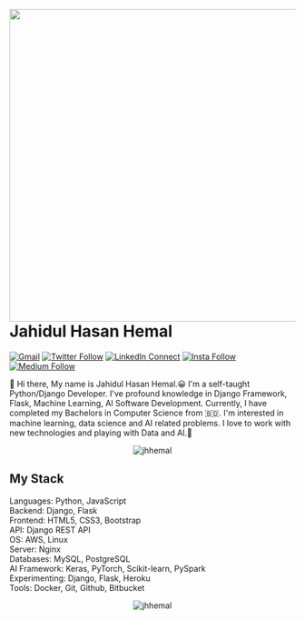 <a target="_blank" href="http://jhhemal.com"><img width="550" align="right" src="https://careers.eclerx.com/images/01.jpg"></a>
# Jahidul Hasan Hemal

[![Gmail](https://img.shields.io/badge/%20-Send%20Mail-black?color=14171A&labelColor=ef5350&logo=gmail&logoColor=ffffff)](mailto:jahidulhasanhemal@gmail.com)
[![Twitter Follow](https://img.shields.io/badge/dynamic/json.svg?color=14171A&labelColor=37474f&logo=twitter&logoColor=4fc3f7&label=&query=%24[0].followers_count&url=https%3A%2F%2Fcdn.syndication.twimg.com%2Fwidgets%2Ffollowbutton%2Finfo.json%3Fscreen_names%3Dsajib1066&suffix=%20Followers)](https://twitter.com/jhhemal_me/)
[![LinkedIn Connect](https://img.shields.io/badge/%20-Connect-black?color=14171A&labelColor=212121&logo=linkedin&logoColor=ffffff)](https://www.linkedin.com/in/jhhemal/)
[![Insta Follow](https://img.shields.io/badge/%20-Follow-black?color=14171A&labelColor=d81b60&logo=instagram&logoColor=ffffff)](https://www.instagram.com/jhhemal/)
[![Medium Follow](https://img.shields.io/badge/%20-Follow-black?color=14171A&labelColor=050404&logo=medium&logoColor=ffffff)](https://towardsdatascience.com/@jhhemal)

:wave: Hi there, My name is Jahidul Hasan Hemal.😀 I'm a self-taught Python/Django Developer.
I've profound knowledge in Django Framework, Flask, Machine Learning, AI Software Development. 
Currently, I have completed my Bachelors in Computer Science from 🇧🇩. 
I'm interested in machine learning, data science and AI related problems. 
I love to work with new technologies and playing with Data and AI.🤖

<p align="center"> <img src="https://komarev.com/ghpvc/?username=jhhemal" alt="jhhemal" /> </p>

## My Stack

Languages: Python, JavaScript
<br>
Backend: Django, Flask
<br>
Frontend: HTML5, CSS3, Bootstrap
<br>
API: Django REST API
<br>
OS: AWS, Linux
<br>
Server: Nginx
<br>
Databases: MySQL, PostgreSQL
<br>
AI Framework: Keras, PyTorch, Scikit-learn, PySpark
<br>
Experimenting: Django, Flask, Heroku
<br>
Tools: Docker, Git, Github, Bitbucket
<br>
<p align="center"> <img src="https://github-readme-stats.vercel.app/api?username=jhhemal&show_icons=true" alt="jhhemal" /> </p>
